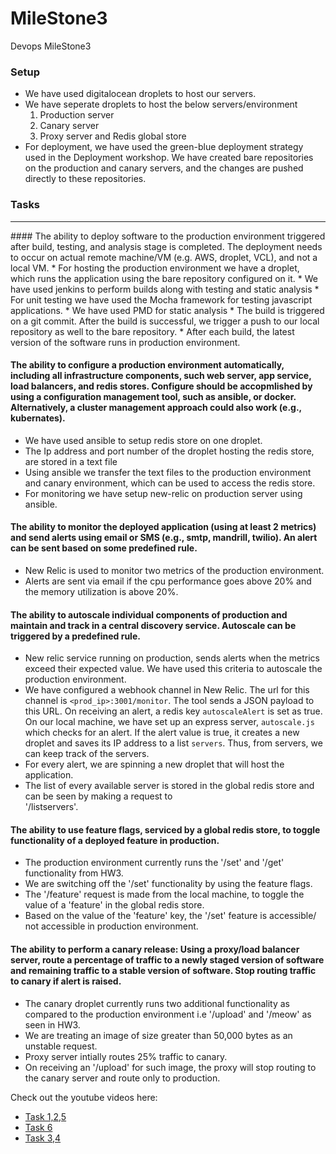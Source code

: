 # MileStone3
Devops MileStone3

### Setup

* We have used digitalocean droplets to host our servers.
* We have seperate droplets to host the below servers/environment
  1) Production server
  2) Canary server
  3) Proxy server and Redis global store  
* For deployment, we have used the green-blue deployment strategy used in the Deployment workshop. We have created bare repositories on the production and canary servers, and the changes are pushed directly to these repositories.

### Tasks
<hr>
#### The ability to deploy software to the production environment triggered after build, testing, and analysis stage is completed. The deployment needs to occur on actual remote machine/VM (e.g. AWS, droplet, VCL), and not a local VM.
* For hosting the production environment we have a droplet, which runs the application using the bare repository configured on it.
* We have used jenkins to perform builds along with testing and static analysis
* For unit testing we have used the Mocha framework for testing javascript applications.
* We have used PMD for static analysis
* The build is triggered on a git commit. After the build is successful, we trigger a push to our local repository as well to   the bare repository.
* After each build, the latest version of the software runs in production environment.

#### The ability to configure a production environment automatically, including all infrastructure components, such web server, app service, load balancers, and redis stores. Configure should be accopmlished by using a configuration management tool, such as ansible, or docker. Alternatively, a cluster management approach could also work (e.g., kubernates).
* We have used ansible to setup redis store on one droplet.
* The Ip address and port number of the droplet hosting the redis store, are stored in a text file
* Using ansible we transfer the text files to the production environment and canary environment, which can be used to access   the redis store.
* For monitoring we have setup new-relic on production server using ansible.

#### The ability to monitor the deployed application (using at least 2 metrics) and send alerts using email or SMS (e.g., smtp, mandrill, twilio). An alert can be sent based on some predefined rule.
* New Relic is used to monitor two metrics of the production environment.
* Alerts are sent via email if the cpu performance goes above 20% and the memory utilization is above 20%.

#### The ability to autoscale individual components of production and maintain and track in a central discovery service. Autoscale can be triggered by a predefined rule.
* New relic service running on production, sends alerts when the metrics exceed their expected value. We have used this         criteria to autoscale the production environment.
* We have configured a webhook channel in New Relic. The url for this channel is ```<prod_ip>:3001/monitor```. The tool sends a JSON payload to this URL. On receiving an alert, a redis key ```autoscaleAlert``` is set as true. On our local machine, we have set up an express server, ```autoscale.js``` which checks for an alert. If the alert value is true, it creates a new droplet and saves its IP address to a list ```servers```. Thus, from servers, we can keep track of the servers. 
* For every alert, we are spinning a new droplet that will host the application.
* The list of every available server is stored in the global redis store and can be seen by making a request to            
  '/listservers'.

#### The ability to use feature flags, serviced by a global redis store, to toggle functionality of a deployed feature in production.
* The production environment currently runs the '/set' and '/get' functionality from HW3.
* We are switching off the '/set' functionality by using the feature flags.
* The '/feature' request is made from the local machine, to toggle the value of a 'feature' in the global redis store.
* Based on the value of the 'feature' key, the '/set' feature is accessible/ not accessible in production environment.

#### The ability to perform a canary release: Using a proxy/load balancer server, route a percentage of traffic to a newly staged version of software and remaining traffic to a stable version of software. Stop routing traffic to canary if alert is raised.
* The canary droplet currently runs two additional functionality as compared to the production environment i.e '/upload' and   '/meow' as seen in HW3.
* We are treating an image of size greater than 50,000 bytes as an unstable request.
* Proxy server intially routes 25% traffic to canary.
* On receiving an '/upload' for such image, the proxy will stop routing to the canary server and route only to production.

Check out the youtube videos here:
* [Task 1,2,5](https://www.youtube.com/watch?v=2vMwlwFRMuM)
* [Task 6](https://www.youtube.com/watch?v=NO34TEJAbv4)
* [Task 3,4]()


